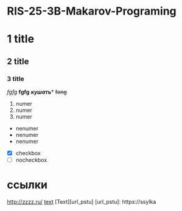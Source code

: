 # RIS-25-3B-Makarov-Programing
# 1 title
## 2 title ##
### 3 title
*fgfg*
 **fgfg** 
 ***куша*ть***
~~fong~~
1. numer
2. numer
3. numer
* nenumer
* nenumer
* nenumer
- [x] checkbox
- [ ] nocheckbox
# ссылки
<http://zzzz.ru/>
[text](http:// " comment")
[Text][url_pstu]
[url_pstu]: https://ssylka
